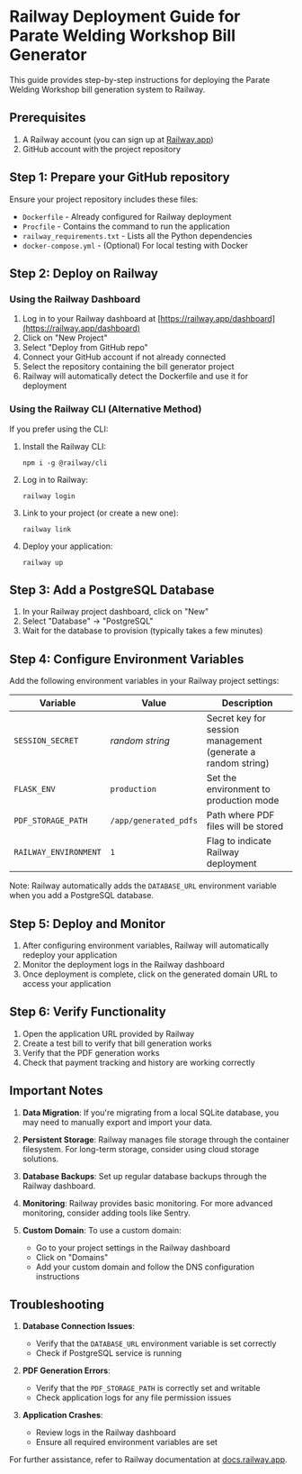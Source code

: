 # Railway Deployment Guide for Parate Welding Workshop Bill Generator

This guide provides step-by-step instructions for deploying the Parate Welding Workshop bill generation system to Railway.

## Prerequisites

1. A Railway account (you can sign up at [Railway.app](https://railway.app/))
2. GitHub account with the project repository

## Step 1: Prepare your GitHub repository

Ensure your project repository includes these files:

- `Dockerfile` - Already configured for Railway deployment
- `Procfile` - Contains the command to run the application
- `railway_requirements.txt` - Lists all the Python dependencies
- `docker-compose.yml` - (Optional) For local testing with Docker

## Step 2: Deploy on Railway

### Using the Railway Dashboard

1. Log in to your Railway dashboard at [https://railway.app/dashboard](https://railway.app/dashboard)
2. Click on "New Project"
3. Select "Deploy from GitHub repo"
4. Connect your GitHub account if not already connected
5. Select the repository containing the bill generator project
6. Railway will automatically detect the Dockerfile and use it for deployment

### Using the Railway CLI (Alternative Method)

If you prefer using the CLI:

1. Install the Railway CLI:
   ```
   npm i -g @railway/cli
   ```

2. Log in to Railway:
   ```
   railway login
   ```

3. Link to your project (or create a new one):
   ```
   railway link
   ```

4. Deploy your application:
   ```
   railway up
   ```

## Step 3: Add a PostgreSQL Database

1. In your Railway project dashboard, click on "New"
2. Select "Database" → "PostgreSQL"
3. Wait for the database to provision (typically takes a few minutes)

## Step 4: Configure Environment Variables

Add the following environment variables in your Railway project settings:

| Variable | Value | Description |
|----------|-------|-------------|
| `SESSION_SECRET` | *random string* | Secret key for session management (generate a random string) |
| `FLASK_ENV` | `production` | Set the environment to production mode |
| `PDF_STORAGE_PATH` | `/app/generated_pdfs` | Path where PDF files will be stored |
| `RAILWAY_ENVIRONMENT` | `1` | Flag to indicate Railway deployment |

Note: Railway automatically adds the `DATABASE_URL` environment variable when you add a PostgreSQL database.

## Step 5: Deploy and Monitor

1. After configuring environment variables, Railway will automatically redeploy your application
2. Monitor the deployment logs in the Railway dashboard
3. Once deployment is complete, click on the generated domain URL to access your application

## Step 6: Verify Functionality

1. Open the application URL provided by Railway
2. Create a test bill to verify that bill generation works
3. Verify that the PDF generation works
4. Check that payment tracking and history are working correctly

## Important Notes

1. **Data Migration**: If you're migrating from a local SQLite database, you may need to manually export and import your data.

2. **Persistent Storage**: Railway manages file storage through the container filesystem. For long-term storage, consider using cloud storage solutions.

3. **Database Backups**: Set up regular database backups through the Railway dashboard.

4. **Monitoring**: Railway provides basic monitoring. For more advanced monitoring, consider adding tools like Sentry.

5. **Custom Domain**: To use a custom domain:
   - Go to your project settings in the Railway dashboard
   - Click on "Domains"
   - Add your custom domain and follow the DNS configuration instructions

## Troubleshooting

1. **Database Connection Issues**:
   - Verify that the `DATABASE_URL` environment variable is set correctly
   - Check if PostgreSQL service is running

2. **PDF Generation Errors**:
   - Verify that the `PDF_STORAGE_PATH` is correctly set and writable
   - Check application logs for any file permission issues

3. **Application Crashes**:
   - Review logs in the Railway dashboard
   - Ensure all required environment variables are set

For further assistance, refer to Railway documentation at [docs.railway.app](https://docs.railway.app/).